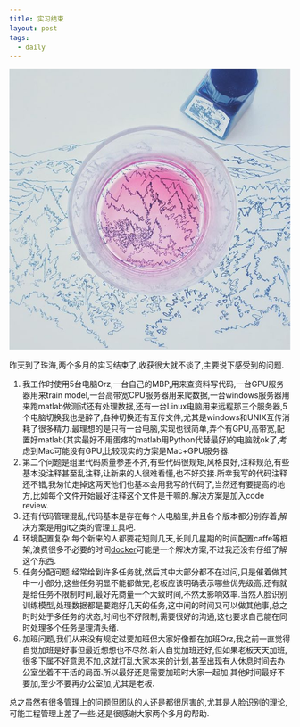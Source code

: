 ```yaml
---
title: 实习结束
layout: post
tags:
  - daily
---
```


![](/media/files/2015/09/01.jpg)

昨天到了珠海,两个多月的实习结束了,收获很大就不谈了,主要说下感受到的问题.

1. 我工作时使用5台电脑Orz,一台自己的MBP,用来查资料写代码,一台GPU服务器用来train model,一台高带宽CPU服务器用来爬数据,一台windows服务器用来跑matlab做测试还有处理数据,还有一台Linux电脑用来远程那三个服务器,5个电脑切换我也是醉了,各种切换还有互传文件,尤其是windows和UNIX互传消耗了很多精力.最理想的是只有一台电脑,实现也很简单,弄个有GPU,高带宽,配置好matlab(其实最好不用蛋疼的matlab用Python代替最好)的电脑就ok了,考虑到Mac可能没有GPU,比较现实的方案是Mac+GPU服务器.
2. 第二个问题是组里代码质量参差不齐,有些代码很规矩,风格良好,注释规范,有些基本没注释甚至乱注释,让新来的人很难看懂,也不好交接.所幸我写的代码注释还不错,我匆忙走掉这两天他们也基本会用我写的代码了,当然还有要提高的地方,比如每个文件开始最好注释这个文件是干嘛的.解决方案是加入code review.
3. 还有代码管理混乱,代码基本是存在每个人电脑里,并且各个版本都分别存着,解决方案是用git之类的管理工具吧.
4. 环境配置复杂.每个新来的人都要花短则几天,长则几星期的时间配置caffe等框架,浪费很多不必要的时间[docker](https://www.docker.com/)可能是一个解决方案,不过我还没有仔细了解这个东西.
5. 任务分配问题.经常给到许多任务就,然后其中大部分都不在过问,只是催着做其中一小部分,这些任务明显不能都做完,老板应该明确表示哪些优先级高,还有就是给任务不限制时间,最好先商量一个大致时间,不然太影响效率.当然人脸识别训练模型,处理数据都是要跑好几天的任务,这中间的时间又可以做其他事,总之时时处于多任务的状态,时间也不好限制,需要很好的沟通,这也要求自己能在同时处理多个任务是理清头绪.
6. 加班问题,我们从来没有规定过要加班但大家好像都在加班Orz,我之前一直觉得自觉加班是好事但最近想想也不尽然.新人自觉加班还好,但如果老板天天加班,很多下属不好意思不加,这就打乱大家本来的计划,甚至出现有人休息时间去办公室坐着不干活的局面.所以最好还是需要加班时大家一起加,其他时间最好不要加,至少不要再办公室加,尤其是老板.

总之虽然有很多管理上的问题但团队的人还是都很厉害的,尤其是人脸识别的理论,可能工程管理上差了一些.还是很感谢大家两个多月的帮助.